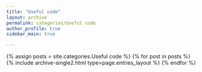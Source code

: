```yaml
---
title: "Useful code"
layout: archive
permalink: categories/Useful code
author_profile: true
sidebar_main: true

---
```


{% assign posts = site.categories.Useful code %}
{% for post in posts %} {% include archive-single2.html type=page.entries_layout %} {% endfor %}

